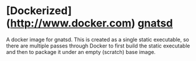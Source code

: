 # [Dockerized] (http://www.docker.com) [gnatsd](https://registry.hub.docker.com/u/apcera/gnatsd/)

A docker image for gnatsd. This is created as a single static executable, so there are multiple passes through Docker to first build the static executable and then to package it under an empty (scratch) base image.



